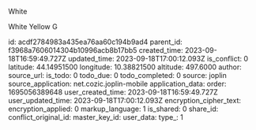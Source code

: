 White

White
Yellow
G





id: acdf2784983a435ea76aa60c194b9ad4
parent_id: f3968a7606014304b10996acb8b17bb5
created_time: 2023-09-18T16:59:49.727Z
updated_time: 2023-09-18T17:00:12.093Z
is_conflict: 0
latitude: 44.14951500
longitude: 10.38821500
altitude: 497.6000
author: 
source_url: 
is_todo: 0
todo_due: 0
todo_completed: 0
source: joplin
source_application: net.cozic.joplin-mobile
application_data: 
order: 1695056389648
user_created_time: 2023-09-18T16:59:49.727Z
user_updated_time: 2023-09-18T17:00:12.093Z
encryption_cipher_text: 
encryption_applied: 0
markup_language: 1
is_shared: 0
share_id: 
conflict_original_id: 
master_key_id: 
user_data: 
type_: 1